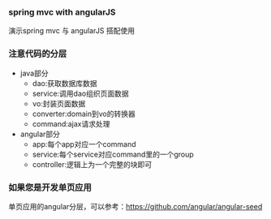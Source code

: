### spring mvc with angularJS
演示spring mvc 与 angularJS 搭配使用

### 注意代码的分层
- java部分
    - dao:获取数据库数据
    - service:调用dao组织页面数据
    - vo:封装页面数据
    - converter:domain到vo的转换器
    - command:ajax请求处理
- angular部分
    - app:每个app对应一个command
    - service:每个service对应command里的一个group
    - controller:逻辑上为一个完整的块即可

### 如果您是开发单页应用
单页应用的angular分层，可以参考：https://github.com/angular/angular-seed